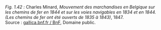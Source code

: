 *Fig. 1.42 :* Charles Minard, *Mouvement des marchandises en Belgique sur les chemins de fer en 1844 et sur les voies navigables en 1834 et en 1844. (Les chemins de fer ont été ouverts de 1835 à 1843)*, 1847.  
Source : [gallica.bnf.fr / BnF](https://gallica.bnf.fr/ark:/12148/btv1b530604909.r=Belgique%20Belgique?rk=42918;4), Domaine public.